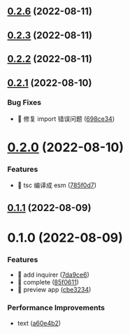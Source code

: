 

## [0.2.6](https://github.com/xiaoyao-Ye/wechat-ci/compare/0.2.3...0.2.6) (2022-08-11)

## [0.2.3](https://github.com/xiaoyao-Ye/wechat-ci/compare/0.2.2...0.2.3) (2022-08-11)

## [0.2.2](https://github.com/xiaoyao-Ye/wechat-ci/compare/0.2.1...0.2.2) (2022-08-11)

## [0.2.1](https://github.com/xiaoyao-Ye/wechat-ci/compare/0.2.0...0.2.1) (2022-08-10)

### Bug Fixes

- 🐛 修复 import 错误问题 ([698ce34](https://github.com/xiaoyao-Ye/wechat-ci/commit/698ce34fd60b08dbeeaf0f3a8c536f3ff0b7791f))

# [0.2.0](https://github.com/xiaoyao-Ye/wechat-ci/compare/0.1.1...0.2.0) (2022-08-10)

### Features

- 🎸 tsc 编译成 esm ([785f0d7](https://github.com/xiaoyao-Ye/wechat-ci/commit/785f0d79c17bad8475b5c69f47ef1b911822bf5a))

## [0.1.1](https://github.com/xiaoyao-Ye/wechat-ci/compare/0.1.0...0.1.1) (2022-08-09)

# 0.1.0 (2022-08-09)

### Features

- 🎸 add inquirer ([7da9ce6](https://github.com/xiaoyao-Ye/wechat-ci/commit/7da9ce6de156f16ddbbda7f7673a0f4fcaadc1e8))
- 🎸 complete ([85f0611](https://github.com/xiaoyao-Ye/wechat-ci/commit/85f06119a2c9a5163c3e88ac08777a1c5af4fb21))
- 🎸 preview app ([cbe3234](https://github.com/xiaoyao-Ye/wechat-ci/commit/cbe323438dfd6bafb8f1a942c73a76e0c3803111))

### Performance Improvements

- text ([a60e4b2](https://github.com/xiaoyao-Ye/wechat-ci/commit/a60e4b237182c029867ca794f7b6ba311ba8357b))